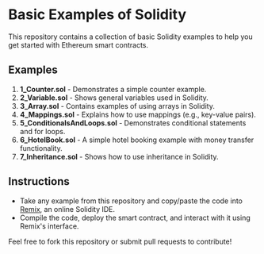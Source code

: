 # Basic Examples of Solidity

This repository contains a collection of basic Solidity examples to help you get started with Ethereum smart contracts. 

## Examples

1. **1_Counter.sol** - Demonstrates a simple counter example.
2. **2_Variable.sol** - Shows general variables used in Solidity.
3. **3_Array.sol** - Contains examples of using arrays in Solidity.
4. **4_Mappings.sol** - Explains how to use mappings (e.g., key-value pairs).
5. **5_ConditionalsAndLoops.sol** - Demonstrates conditional statements and for loops.
6. **6_HotelBook.sol** - A simple hotel booking example with money transfer functionality.
7. **7_Inheritance.sol** - Shows how to use inheritance in Solidity.

## Instructions

- Take any example from this repository and copy/paste the code into [Remix](https://remix.ethereum.org), an online Solidity IDE. 
- Compile the code, deploy the smart contract, and interact with it using Remix's interface.

Feel free to fork this repository or submit pull requests to contribute!
